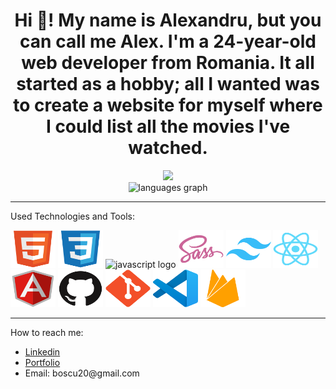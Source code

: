 <div align="left">
<h1 align="center">Hi 👋! My name is Alexandru, but you can call me Alex. I'm a 24-year-old web developer from Romania. It all started as a hobby; all I wanted was to create a website for myself where I could list all the movies I've watched.</h2>


<div align="center">
  <img src="https://profile-counter.glitch.me/mrchappie/count.svg?"  />
</div>


<div align="center">
<!--   <img src="https://github-readme-stats.vercel.app/api?hide_title=false&hide_rank=false&show_icons=true&include_all_commits=true&count_private=true&disable_animations=false&theme=gotham&locale=en&hide_border=false&username=mrchappie" height="150" alt="stats graph"  /> -->
  <img src="https://github-readme-stats.vercel.app/api/top-langs?locale=en&hide_title=false&layout=compact&card_width=320&langs_count=5&theme=gotham&hide_border=false&username=mrchappie" height="150" alt="languages graph"  />
</div>

---

Used Technologies and Tools:

<div align="left">
  <img src="https://github.com/devicons/devicon/blob/v2.15.1/icons/html5/html5-original.svg" height="60" width="72" alt="html5 logo"  />
  <img src="https://github.com/devicons/devicon/blob/v2.15.1/icons/css3/css3-original.svg" height="60" width="72" alt="css3 logo"  />
  <img src="https://cdn.jsdelivr.net/gh/devicons/devicon/icons/javascript/javascript-original.svg" height="60" width="72" alt="javascript logo"  />
  <img src="https://github.com/devicons/devicon/blob/v2.15.1/icons/sass/sass-original.svg" height="60" width="72" alt="sass logo"  />
  <img src="https://github.com/devicons/devicon/blob/v2.15.1/icons/tailwindcss/tailwindcss-plain.svg" height="60" width="72" alt="tailwind logo"  />
  <img src="https://github.com/devicons/devicon/blob/v2.15.1/icons/react/react-original.svg" height="60" width="72" alt="react logo"  />
  <img src="https://github.com/devicons/devicon/blob/v2.15.1/icons/angularjs/angularjs-original.svg" height="60" width="72" alt="angular logo"  />
  <img src="https://github.com/devicons/devicon/blob/v2.15.1/icons/github/github-original.svg" height="60" width="72" alt="github logo"  />
  <img src="https://github.com/devicons/devicon/blob/v2.15.1/icons/git/git-original.svg" height="60" width="72" alt="git logo"  />
  <img src="https://github.com/devicons/devicon/blob/v2.15.1/icons/vscode/vscode-original.svg" height="60" width="72" alt="vscode logo"  />
  <img src="https://github.com/devicons/devicon/blob/v2.15.1/icons/firebase/firebase-plain.svg" height="60" width="72" alt="fireabse logo"  />
</div>

---

How to reach me:

<ul align="left">
  <li>
    <a href="https://www.linkedin.com/in/al3xboscu/" target="_blank" ">
   Linkedin
  </a>
  </li>
  <li>
    <a href="https://main--project-chappie.netlify.app/" target="_blank" ">
  Portfolio
  </a>
  </li>
  
  <li>Email: boscu20@gmail.com</li>
</ul>
</div>
